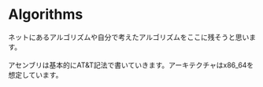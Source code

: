 # Algorithms
ネットにあるアルゴリズムや自分で考えたアルゴリズムをここに残そうと思います。<br><br>
アセンブリは基本的にAT&T記法で書いていきます。アーキテクチャはx86_64を想定しています。
